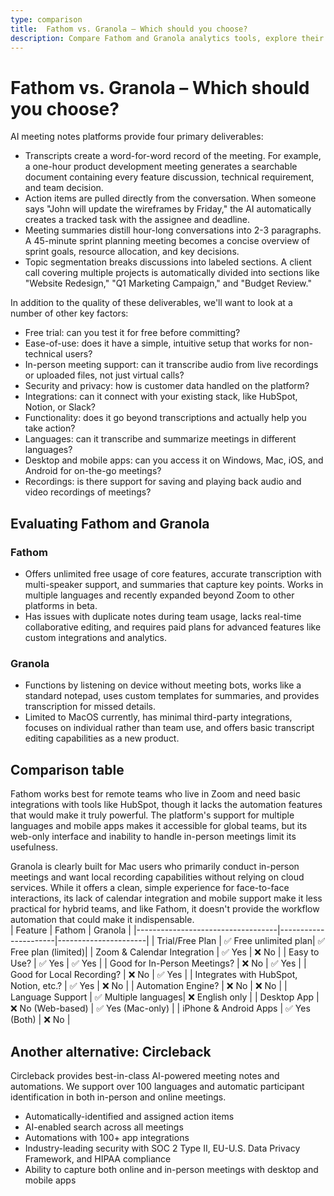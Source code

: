 ```yaml
---
type: comparison
title:  Fathom vs. Granola – Which should you choose?
description: Compare Fathom and Granola analytics tools, explore their key features, pricing, and privacy focus, plus discover Circleback as an alternative solution.
---
```


# Fathom vs. Granola – Which should you choose?  
AI meeting notes platforms provide four primary deliverables:  
  
* Transcripts create a word-for-word record of the meeting. For example, a one-hour product development meeting generates a searchable document containing every feature discussion, technical requirement, and team decision.  
* Action items are pulled directly from the conversation. When someone says "John will update the wireframes by Friday," the AI automatically creates a tracked task with the assignee and deadline.  
* Meeting summaries distill hour-long conversations into 2-3 paragraphs. A 45-minute sprint planning meeting becomes a concise overview of sprint goals, resource allocation, and key decisions.  
* Topic segmentation breaks discussions into labeled sections. A client call covering multiple projects is automatically divided into sections like "Website Redesign," "Q1 Marketing Campaign," and "Budget Review."  
  
In addition to the quality of these deliverables, we'll want to look at a number of other key factors:  
  
* Free trial: can you test it for free before committing?  
* Ease-of-use: does it have a simple, intuitive setup that works for non-technical users?  
* In-person meeting support: can it transcribe audio from live recordings or uploaded files, not just virtual calls?  
* Security and privacy: how is customer data handled on the platform?  
* Integrations: can it connect with your existing stack, like HubSpot, Notion, or Slack?  
* Functionality: does it go beyond transcriptions and actually help you take action?  
* Languages: can it transcribe and summarize meetings in different languages?  
* Desktop and mobile apps: can you access it on Windows, Mac, iOS, and Android for on-the-go meetings?  
* Recordings: is there support for saving and playing back audio and video recordings of meetings?    
## Evaluating Fathom and Granola  
### Fathom
* Offers unlimited free usage of core features, accurate transcription with multi-speaker support, and summaries that capture key points. Works in multiple languages and recently expanded beyond Zoom to other platforms in beta.
* Has issues with duplicate notes during team usage, lacks real-time collaborative editing, and requires paid plans for advanced features like custom integrations and analytics.

### Granola
* Functions by listening on device without meeting bots, works like a standard notepad, uses custom templates for summaries, and provides transcription for missed details.
* Limited to MacOS currently, has minimal third-party integrations, focuses on individual rather than team use, and offers basic transcript editing capabilities as a new product.  
## Comparison table    
Fathom works best for remote teams who live in Zoom and need basic integrations with tools like HubSpot, though it lacks the automation features that would make it truly powerful. The platform's support for multiple languages and mobile apps makes it accessible for global teams, but its web-only interface and inability to handle in-person meetings limit its usefulness.

Granola is clearly built for Mac users who primarily conduct in-person meetings and want local recording capabilities without relying on cloud services. While it offers a clean, simple experience for face-to-face interactions, its lack of calendar integration and mobile support make it less practical for hybrid teams, and like Fathom, it doesn't provide the workflow automation that could make it indispensable.  
| Feature                           | Fathom               | Granola              |
|-----------------------------------|----------------------|----------------------|
| Trial/Free Plan                   | ✅ Free unlimited plan| ✅ Free plan (limited)|
| Zoom & Calendar Integration       | ✅ Yes               | ❌ No                |
| Easy to Use?                      | ✅ Yes               | ✅ Yes               |
| Good for In-Person Meetings?      | ❌ No                | ✅ Yes               |
| Good for Local Recording?         | ❌ No                | ✅ Yes               |
| Integrates with HubSpot, Notion, etc.? | ✅ Yes           | ❌ No                |
| Automation Engine?                | ❌ No                | ❌ No                |
| Language Support                  | ✅ Multiple languages| ❌ English only      |
| Desktop App                       | ❌ No (Web-based)    | ✅ Yes (Mac-only)    |
| iPhone & Android Apps             | ✅ Yes (Both)        | ❌ No                |  
## Another alternative: Circleback  
Circleback provides best-in-class AI-powered meeting notes and automations. We support over 100 languages and automatic participant identification in both in-person and online meetings.  
  
* Automatically-identified and assigned action items  
* AI-enabled search across all meetings  
* Automations with 100+ app integrations  
* Industry-leading security with SOC 2 Type II, EU-U.S. Data Privacy Framework, and HIPAA compliance  
* Ability to capture both online and in-person meetings with desktop and mobile apps  